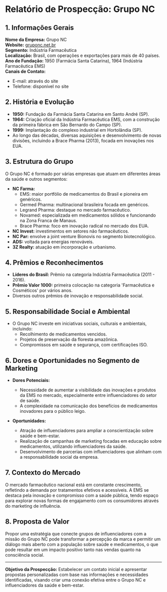 # Relatório de Prospecção: Grupo NC

## 1. Informações Gerais
**Nome da Empresa:** Grupo NC  
**Website:** [gruponc.net.br](http://www.gruponc.net.br)  
**Segmento:** Indústria Farmacêutica  
**Localização:** Brasil, com operações e exportações para mais de 40 países.  
**Ano de Fundação:** 1950 (Farmácia Santa Catarina), 1964 (Indústria Farmacêutica EMS)  
**Canais de Contato:**
- E-mail: através do site
- Telefone: disponível no site

## 2. História e Evolução
- **1950:** Fundação da Farmácia Santa Catarina em Santo André (SP).
- **1964:** Criação oficial da Indústria Farmacêutica EMS, com a construção da primeira fábrica em São Bernardo do Campo (SP).
- **1999:** Implantação do complexo industrial em Hortolândia (SP).
- Ao longo das décadas, diversas aquisições e desenvolvimento de novas divisões, incluindo a Brace Pharma (2013), focada em inovações nos EUA.

## 3. Estrutura do Grupo
O Grupo NC é formado por várias empresas que atuam em diferentes áreas da saúde e outros segmentos:
- **NC Farma:**  
  - EMS: maior portfólio de medicamentos do Brasil e pioneira em genéricos.
  - Germed Pharma: multinacional brasileira focada em genéricos.
  - Legrand Pharma: destaque no mercado farmacêutico.
  - Novamed: especializada em medicamentos sólidos e funcionando na Zona Franca de Manaus.
  - Brace Pharma: foco em inovação radical no mercado dos EUA.
- **NC Invest:** investimentos em setores não farmacêuticos.
- **NC Par:** envolve a joint venture Bionovis no segmento biotecnológico.
- **ADS:** voltada para energias renováveis.
- **3Z Realty:** atuação em incorporação e urbanismo.

## 4. Prêmios e Reconhecimentos
- **Líderes do Brasil:** Prêmio na categoria Indústria Farmacêutica (2011 - 2016).
- **Prêmio Valor 1000:** primeira colocação na categoria 'Farmacêutica e Cosméticos' por vários anos.
- Diversos outros prêmios de inovação e responsabilidade social.

## 5. Responsabilidade Social e Ambiental
- O Grupo NC investe em iniciativas sociais, culturais e ambientais, incluindo:
  - Recolhimento de medicamentos vencidos.
  - Projetos de preservação da floresta amazônica.
  - Compromissos em saúde e segurança, com certificações ISO.

## 6. Dores e Oportunidades no Segmento de Marketing
- **Dores Potenciais:**
  - Necessidade de aumentar a visibilidade das inovações e produtos da EMS no mercado, especialmente entre influenciadores do setor de saúde.
  - A complexidade na comunicação dos benefícios de medicamentos inovadores para o público leigo.

- **Oportunidades:**
  - Atração de influenciadores para ampliar a conscientização sobre saúde e bem-estar.
  - Realização de campanhas de marketing focadas em educação sobre medicamentos, utilizando influenciadores da saúde.
  - Desenvolvimento de parcerias com influenciadores que alinham com a responsabilidade social da empresa.

## 7. Contexto do Mercado
O mercado farmacêutico nacional está em constante crescimento, refletindo a demanda por tratamentos efetivos e acessíveis. A EMS se destaca pela inovação e compromisso com a saúde pública, tendo espaço para explorar novas formas de engajamento com os consumidores através do marketing de influência.

## 8. Proposta de Valor
Propor uma estratégia que conecte grupos de influenciadores com a missão do Grupo NC pode transformar a percepção da marca e permitir um diálogo mais aberto com a população sobre saúde e medicamentos, o que pode resultar em um impacto positivo tanto nas vendas quanto na consciência social.

---

**Objetivo da Prospecção:** 
Estabelecer um contato inicial e apresentar propostas personalizadas com base nas informações e necessidades identificadas, visando criar uma conexão efetiva entre o Grupo NC e influenciadores da saúde e bem-estar.